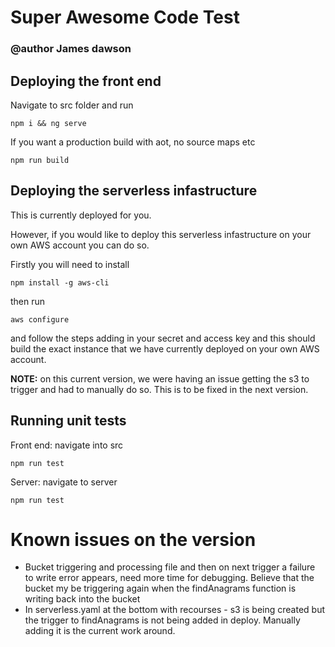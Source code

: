 # Super Awesome Code Test 

### @author James dawson

## Deploying the front end

Navigate to src folder and run 

```
npm i && ng serve
```

If you want a production build with aot, no source maps etc

```
npm run build 
```
## Deploying the serverless infastructure

This is currently deployed for you.

However, if you would like to deploy this serverless infastructure on your own AWS account you can do so.

Firstly you will need to install 

```
npm install -g aws-cli
```

then run 

```
aws configure
```

and follow the steps adding in your secret and access key and this should build the exact instance that we have currently deployed on your own AWS account.

**NOTE:** on this current version, we were having an issue getting the s3 to trigger and had to manually do so. This is to be fixed in the next version.


## Running unit tests

Front end: navigate into src 

```
npm run test
```

Server: navigate to server

```
npm run test
```

# Known issues on the version

* Bucket triggering and processing file and then on next trigger a failure to write error appears, need more time for debugging. Believe that the bucket my be triggering again when the findAnagrams function is writing back into the bucket
* In serverless.yaml at the bottom with recourses - s3 is being created but the trigger to findAnagrams is not being added in deploy. Manually adding it is the current work around.




